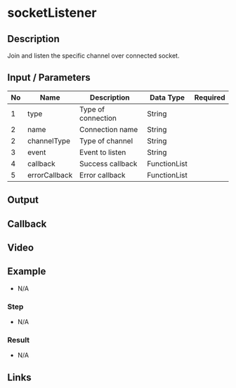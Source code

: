 # socketListener

## Description

Join and listen the specific channel over connected socket.

## Input / Parameters

| No | Name | Description | Data Type | Required |
| ------ | ------ | ------ |------ | ------ |
| 1 | type | Type of connection | String |   |
| 2 | name | Connection name | String |  | 
| 2 | channelType | Type of channel | String |  | 
| 3 | event | Event to listen | String |  | 
| 4 | callback | Success callback | FunctionList |  | 
| 5 | errorCallback | Error callback | FunctionList |  | 

## Output

## Callback

## Video

## Example

- N/A

### Step

- N/A

### Result

- N/A

## Links
